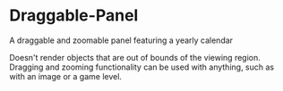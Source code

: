 # Draggable-Panel
A draggable and zoomable panel featuring a yearly calendar

Doesn't render objects that are out of bounds of the viewing region. Dragging and zooming functionality can be used with anything, such as with an image or a game level.
